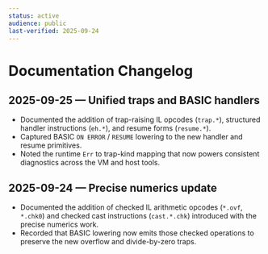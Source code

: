 ```yaml
---
status: active
audience: public
last-verified: 2025-09-24
---
```


# Documentation Changelog

## 2025-09-25 — Unified traps and BASIC handlers
- Documented the addition of trap-raising IL opcodes (`trap.*`), structured handler instructions (`eh.*`), and resume forms (`resume.*`).
- Captured BASIC `ON ERROR` / `RESUME` lowering to the new handler and resume primitives.
- Noted the runtime `Err` to trap-kind mapping that now powers consistent diagnostics across the VM and host tools.

## 2025-09-24 — Precise numerics update
- Documented the addition of checked IL arithmetic opcodes (`*.ovf`, `*.chk0`) and checked cast instructions (`cast.*.chk`) introduced with the precise numerics work.
- Recorded that BASIC lowering now emits those checked operations to preserve the new overflow and divide-by-zero traps.
